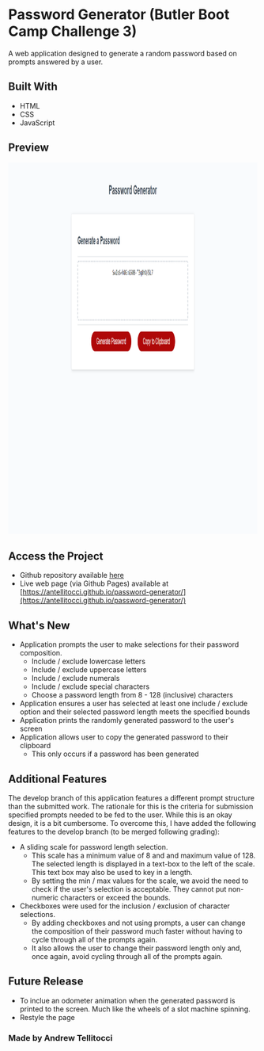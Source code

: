 # Password Generator (Butler Boot Camp Challenge 3)

A web application designed to generate a random password based on prompts answered by a user.

## Built With

* HTML
* CSS
* JavaScript

## Preview

<img src="https://raw.githubusercontent.com/antellitocci/password-generator/main/assets/images/password-generator-screenshot.png" alt="password generator screenshot" width="1000" height="750">

## Access the Project

- Github repository available [here](https://github.com/antellitocci/password-generator)
- Live web page (via Github Pages) available at [https://antellitocci.github.io/password-generator/](https://antellitocci.github.io/password-generator/)

## What's New

* Application prompts the user to make selections for their password composition.
    * Include / exclude lowercase letters
    * Include / exclude uppercase letters
    * Include / exclude numerals
    * Include / exclude special characters
    * Choose a password length from 8 - 128 (inclusive) characters
* Application ensures a user has selected at least one include / exclude option and their selected password length meets the specified bounds
* Application prints the randomly generated password to the user's screen
* Application allows user to copy the generated password to their clipboard
    * This only occurs if a password has been generated

## Additional Features
The develop branch of this application features a different prompt structure than the submitted work. The rationale for this is the criteria for submission specified prompts needed to be fed to the user. While this is an okay design, it is a bit cumbersome. To overcome this, I have added the following features to the develop branch (to be merged following grading):
    
* A sliding scale for password length selection. 
    * This scale has a minimum value of 8 and and maximum value of 128. The selected length is displayed in a text-box to the left of the scale. This text box may also be used to key in a length.
    * By setting the min / max values for the scale, we avoid the need to check if the user's selection is acceptable. They cannot put non-numeric characters or exceed the bounds.
* Checkboxes were used for the inclusion / exclusion of character selections.
    * By adding checkboxes and not using prompts, a user can change the composition of their password much faster without having to cycle through all of the prompts again.
    * It also allows the user to change their password length only and, once again, avoid cycling through all of the prompts again.

## Future Release

* To inclue an odometer animation when the generated password is printed to the screen. Much like the wheels of a slot machine spinning.
* Restyle the page

### Made by Andrew Tellitocci
